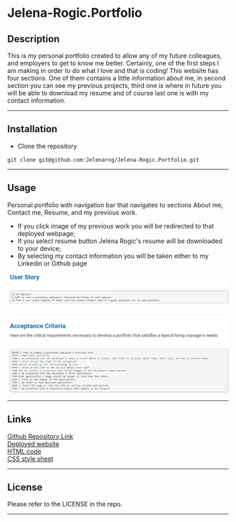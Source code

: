# **Jelena-Rogic.Portfolio**

## Description
This is my personal portfolio created to allow any of my future colleagues, and employers to get to know me better. Certainly, one of the first steps I am making in order to do what I love and that is coding! This website has four sections. One of them  contains a little information about me, in second section you can see my previous projects, third one is where in future you will be able to download my resume and of course last one is with my contact information.

---

## Installation
* Clone the repository  
```
git clone git@github.com:Jelenarog/Jelena-Rogic.Portfolio.git
```

---
## Usage 
Personal portfolio with navigation bar that navigates to sections About me, Contact me, Resume, and my previous work. 
* If you click image of my previous work you will be redirected to that deployed webpage;
* If you select  resume button Jelena Rogic's resume will be downloaded to your device;
* By selecting my contact information you will be taken either to my Linkedin or Github page

![User-story](./assets/Images/User-story.png)

 
 ---
 ## Links
 [Github Repository Link](https://github.com/Jelenarog/Jelena-Rogic.Portfolio) <br/>
 [Deployed website](https://jelenarog.github.io/Jelena-Rogic.Portfolio/)<br/>
 [HTML code](./assets/Images/Html.code.png)<br/>
 [CSS style sheet](./assets/Images/Css.Image.png)

 ---
## License 
Please refer to the LICENSE in the repo.

---

